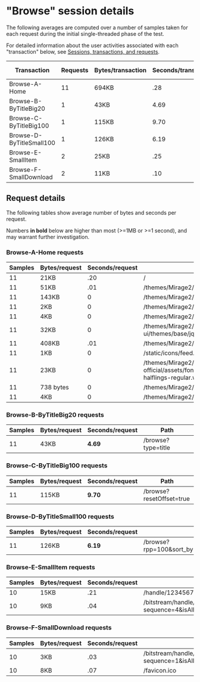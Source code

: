 # "Browse" session details

The following averages are computed over a number of samples taken for each request during
the initial single-threaded phase of the test.

For detailed information about the user activities associated with each "transaction" below,
see [Sessions, transactions, and requests](../../doc/sessions).

Transaction | Requests | Bytes/transaction | Seconds/transaction | Request details
-|-|-|-|-
Browse-A-Home | 11 | 694KB | .28 | [See below](#browse-a-home-requests)
Browse-B-ByTitleBig20 | 1 | 43KB | 4.69 | [See below](#browse-b-bytitlebig20-requests)
Browse-C-ByTitleBig100 | 1 | 115KB | 9.70 | [See below](#browse-c-bytitlebig100-requests)
Browse-D-ByTitleSmall100 | 1 | 126KB | 6.19 | [See below](#browse-d-bytitlesmall100-requests)
Browse-E-SmallItem | 2 | 25KB | .25 | [See below](#browse-e-smallitem-requests)
Browse-F-SmallDownload | 2 | 11KB | .10 | [See below](#browse-f-smalldownload-requests)

## Request details

The following tables show average number of bytes and seconds per request.

Numbers **in bold** below are higher than most (>=1MB or >=1 second), and may warrant further investigation.


### Browse-A-Home requests

Samples | Bytes/request | Seconds/request | Path
-|-|-|-
11 | 21KB | .20 | / |
11 | 51KB | .01 | /themes/Mirage2/vendor/modernizr/modernizr.js |
11 | 143KB | 0 | /themes/Mirage2/styles/main.css |
11 | 2KB | 0 | /themes/Mirage2/images/atmire-logo-small.svg |
11 | 4KB | 0 | /themes/Mirage2/images/DSpace-logo-line.svg |
11 | 32KB | 0 | /themes/Mirage2/vendor/jquery-ui/themes/base/jquery-ui.css |
11 | 408KB | .01 | /themes/Mirage2/scripts/theme.js |
11 | 1KB | 0 | /static/icons/feed.png |
11 | 23KB | 0 | /themes/Mirage2/vendor/bootstrap-sass-official/assets/fonts/bootstrap/glyphicons-halflings-regular.woff |
11 | 738 bytes | 0 | /themes/Mirage2/images/favicon.ico |
11 | 4KB | 0 | /themes/Mirage2/images/apple-touch-icon.png |

### Browse-B-ByTitleBig20 requests

Samples | Bytes/request | Seconds/request | Path
-|-|-|-
11 | 43KB | **4.69** | /browse?type=title |

### Browse-C-ByTitleBig100 requests

Samples | Bytes/request | Seconds/request | Path
-|-|-|-
11 | 115KB | **9.70** | /browse?resetOffset=true |

### Browse-D-ByTitleSmall100 requests

Samples | Bytes/request | Seconds/request | Path
-|-|-|-
11 | 126KB | **6.19** | /browse?rpp=100&sort_by=1&type=title&etal=-1&starts_with=S&order=ASC |

### Browse-E-SmallItem requests

Samples | Bytes/request | Seconds/request | Path
-|-|-|-
10 | 15KB | .21 | /handle/123456789/31570 |
10 | 9KB | .04 | /bitstream/handle/123456789/31570/text.pdf.jpg?sequence=4&isAllowed=y |

### Browse-F-SmallDownload requests

Samples | Bytes/request | Seconds/request | Path
-|-|-|-
10 | 3KB | .03 | /bitstream/handle/123456789/31570/text.pdf?sequence=1&isAllowed=y |
10 | 8KB | .07 | /favicon.ico |
